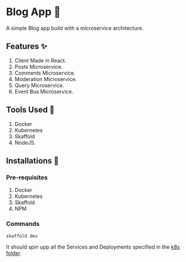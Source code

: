 # Blog App 📒

A simple Blog app build with a microservice architecture.

## Features ✨

1. Client Made in React.
1. Posts Microservice.
1. Comments Microservice.
1. Moderation Microservice.
1. Query Microservice.
1. Event Bus Microservice.

## Tools Used 🔧

1. Docker
1. Kubernetes
1. Skaffold
1. NodeJS.

## Installations 🔽

### Pre-requisites

1. Docker
1. Kubernetes
1. Skaffold
1. NPM

### Commands

```bash
skaffold dev
```

It should spin upp all the Services and Deployments specified in the [k8s folder](./infra/k8s).
